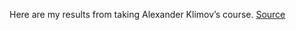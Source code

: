 Here are my results from taking Alexander Klimov’s course. [Source](https://developer.alexanderklimov.ru/android/)